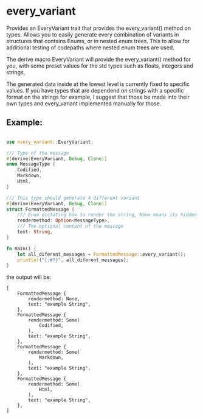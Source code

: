 # every_variant

Provides an EveryVariant trait that provides the every_variant() method on
types. Allows you to easily generate every combination of variants in
structures that contains Enums, or in nested enum trees. This to allow for
additional testing of codepaths where nested enum trees are used.

The derive macro EveryVariant will provide the every_variant() method for you,
with some preset values for the std types such as floats, integers and strings,

The generated data inside at the lowest level is currently fixed to specific
values. If you have types that are dependend on strings with a specific format
on the strings for example, I suggest that those be made into their own types and every_variant implemented manually for those.


## Example:

``` rust

use every_variant::EveryVariant;

/// Type of the message
#[derive(EveryVariant, Debug, Clone)]
enum MessageType {
    Codified,
    Markdown,
    Html,
}

/// This type should generate 4 different variant
#[derive(EveryVariant, Debug, Clone)]
struct FormattedMessage {
    /// Enum dictating how to render the string, None means its hidden
    rendermethod: Option<MessageType>,
    /// The optional content of the message
    text: String,
}

fn main() {
    let all_diferent_messages = FormattedMessage::every_variant();
    println!("{:#?}", all_diferent_messages);
}


```

the output will be:

```
[
    FormattedMessage {
        rendermethod: None,
        text: "example String",
    },
    FormattedMessage {
        rendermethod: Some(
            Codified,
        ),
        text: "example String",
    },
    FormattedMessage {
        rendermethod: Some(
            Markdown,
        ),
        text: "example String",
    },
    FormattedMessage {
        rendermethod: Some(
            Html,
        ),
        text: "example String",
    },
]
```

